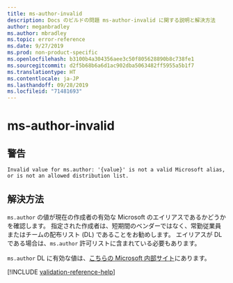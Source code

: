 ```yaml
---
title: ms-author-invalid
description: Docs のビルドの問題 ms-author-invalid に関する説明と解決方法
author: meganbradley
ms.author: mbradley
ms.topic: error-reference
ms.date: 9/27/2019
ms.prod: non-product-specific
ms.openlocfilehash: b3100b4a304356aee3c50f805628890b8c738fe1
ms.sourcegitcommit: d2f5b68b6a6d1ac902dba5063482ff5955a5b1f7
ms.translationtype: HT
ms.contentlocale: ja-JP
ms.lasthandoff: 09/28/2019
ms.locfileid: "71481693"
---
```

# <a name="ms-author-invalid"></a>ms-author-invalid

## <a name="warning"></a>警告

`Invalid value for ms.author: '{value}' is not a valid Microsoft alias, or is not an allowed distribution list.`

## <a name="resolution"></a>解決方法

`ms.author` の値が現在の作成者の有効な Microsoft のエイリアスであるかどうかを確認します。 指定された作成者は、短期間のベンダーではなく、常勤従業員またはチームの配布リスト (DL) であることをお勧めします。 エイリアスが DL である場合は、`ms.author` 許可リストに含まれている必要もあります。

`ms.author` DL に有効な値は、[こちらの Microsoft 内部サイト](https://docsmetadatatool.azurewebsites.net/allowlists)にあります。

<!--make sure to add this file to your includes folder and verify the path-->
[!INCLUDE [validation-reference-help](includes/validation-reference-help.md)]
